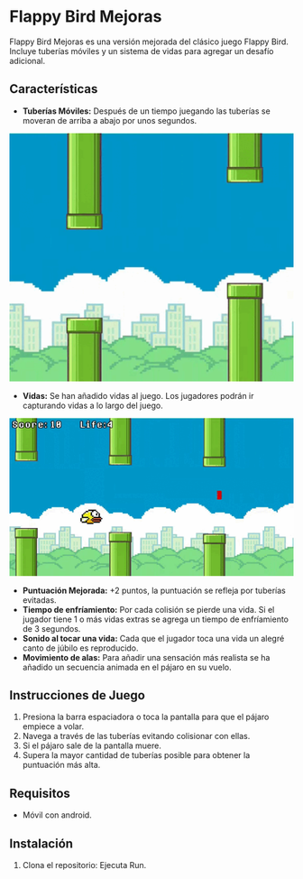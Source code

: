 # Flappy Bird Mejoras

Flappy Bird Mejoras es una versión mejorada del clásico juego Flappy Bird. Incluye tuberías móviles y un sistema de vidas para agregar un desafío adicional.

## Características

- **Tuberías Móviles:** Después de un tiempo juegando las tuberías se moveran de arriba a abajo por unos segundos.
  
![Flappy Bird Mejoras](assets/pipesMove.gif)
  
- **Vidas:** Se han añadido vidas al juego. Los jugadores podrán ir capturando vidas a lo largo del juego.
  
![Flappy Bird Mejoras](assets/corazones.gif)

- **Puntuación Mejorada:** +2 puntos, la puntuación se refleja por tuberías evitadas.
- **Tiempo de enfríamiento:**  Por cada colisión se pierde una vida. Si el jugador tiene 1 o más vidas extras se agrega un tiempo de enfríamiento de 3 segundos.
- **Sonido al tocar una vida:** Cada que el jugador toca una vida un alegré canto de júbilo es reproducido.
- **Movimiento de alas:** Para añadir una sensación más realista se ha añadido un secuencia animada en el pájaro en su vuelo. 

## Instrucciones de Juego

1. Presiona la barra espaciadora o toca la pantalla para que el pájaro empiece a volar.
2. Navega a través de las tuberías evitando colisionar con ellas.
3. Si el pájaro sale de la pantalla muere.
4. Supera la mayor cantidad de tuberías posible para obtener la puntuación más alta.

## Requisitos

- Móvil con android.

## Instalación

1. Clona el repositorio: Ejecuta Run.

   
